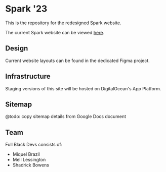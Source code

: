 # Spark '23

This is the repository for the redesigned Spark website.

The current Spark website can be viewed [here](https://www.sparkunited.org/).

## Design

Current website layouts can be found in the dedicated Figma project.

## Infrastructure

Staging versions of this site will be hosted on DigitalOcean's App Platform.

## Sitemap

@todo: copy sitemap details from Google Docs document

## Team

Full Black Devs consists of:

- Miquel Brazil
- Mell Lessington
- Shadrick Bowens
